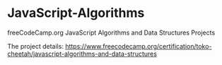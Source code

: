 # JavaScript-Algorithms
freeCodeCamp.org JavaScript Algorithms and Data Structures Projects

The project details:
https://www.freecodecamp.org/certification/toko-cheetah/javascript-algorithms-and-data-structures
